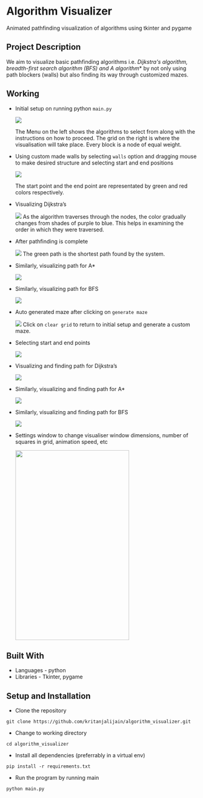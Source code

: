 # Algorithm Visualizer
Animated pathfinding visualization of algorithms using tkinter and pygame

## Project Description
We aim to visualize basic pathfinding algorithms i.e. **Dijkstra's algorithm, breadth-first search algorithm (BFS) and A* algorithm** by not only using path blockers (walls) but also finding its way through customized mazes. 

## Working

* Initial setup on running python `main.py`

  ![](https://github.com/kritanjalijain/algorithm_visualizer/blob/main/images/1.png)

  The Menu on the left shows the algorithms to select from along with the instructions on how to proceed.
  The grid on the right is where the visualisation will take place. Every block is a node of equal weight.

* Using custom made walls by selecting `walls` option and dragging mouse to make desired structure and selecting start and end positions

  ![](https://github.com/kritanjalijain/algorithm_visualizer/blob/main/images/9.png)

  The start point and the end point are representated by green and red colors respectively.

* Visualizing Dijkstra’s  
  
  ![](https://github.com/kritanjalijain/algorithm_visualizer/blob/main/images/10.png)
  As the algorithm traverses through the nodes, the color gradually changes from shades of purple to blue. This helps in examining the order in which they were traversed.

* After pathfinding is complete
  
  ![](https://github.com/kritanjalijain/algorithm_visualizer/blob/main/images/11.png)
  The green path is the shortest path found by the system.

* Similarly, visualizing path for A*
  
  ![](https://github.com/kritanjalijain/algorithm_visualizer/blob/main/images/12.png)


* Similarly, visualizing path for BFS 
  
  ![](https://github.com/kritanjalijain/algorithm_visualizer/blob/main/images/13.png)


* Auto generated maze after clicking on `generate maze`
  
  ![](https://github.com/kritanjalijain/algorithm_visualizer/blob/main/images/2.png)
  Click on `clear grid` to return to initial setup and generate a custom maze.

* Selecting start and end points
  
  ![](https://github.com/kritanjalijain/algorithm_visualizer/blob/main/images/3.png)

* Visualizing and finding path for Dijkstra’s
  
  ![](https://github.com/kritanjalijain/algorithm_visualizer/blob/main/images/5.png)

* Similarly, visualizing and finding path for A*
  
  ![](https://github.com/kritanjalijain/algorithm_visualizer/blob/main/images/6.png)

* Similarly, visualizing and finding path for BFS
  
  ![](https://github.com/kritanjalijain/algorithm_visualizer/blob/main/images/7.png)

* Settings window to change visualiser window dimensions, number of squares in grid, animation speed, etc
 
  <img src="https://github.com/kritanjalijain/algorithm_visualizer/blob/main/images/15.png" height= 500 width=300 align=center>

## Built With
* Languages - python
* Libraries - Tkinter, pygame

## Setup and Installation
* Clone the repository 
``` 
git clone https://github.com/kritanjalijain/algorithm_visualizer.git
```
* Change to working directory
```
cd algorithm_visualizer
```
* Install all dependencies (preferrably in a virtual env)
```
pip install -r requirements.txt
```
* Run the program by running main
```
python main.py
```


